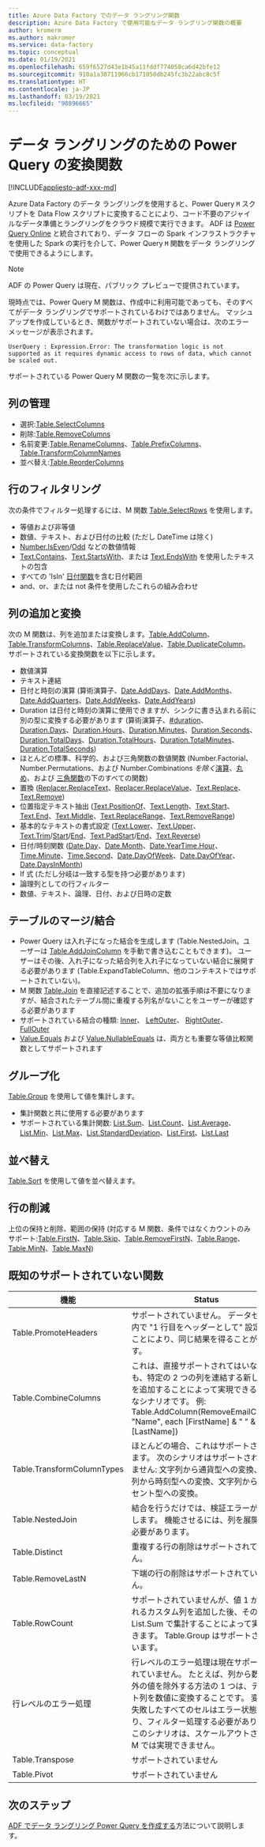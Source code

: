 ```yaml
---
title: Azure Data Factory でのデータ ラングリング関数
description: Azure Data Factory で使用可能なデータ ラングリング関数の概要
author: kromerm
ms.author: makromer
ms.service: data-factory
ms.topic: conceptual
ms.date: 01/19/2021
ms.openlocfilehash: 659f6527d43e1b45a11fddf774050ca6d42bfe12
ms.sourcegitcommit: 910a1a38711966cb171050db245fc3b22abc8c5f
ms.translationtype: HT
ms.contentlocale: ja-JP
ms.lasthandoff: 03/19/2021
ms.locfileid: "98896665"
---
```

# <a name="transformation-functions-in-power-query-for-data-wrangling"></a>データ ラングリングのための Power Query の変換関数

[!INCLUDE[appliesto-adf-xxx-md](includes/appliesto-adf-xxx-md.md)]

Azure Data Factory のデータ ラングリングを使用すると、Power Query ```M``` スクリプトを Data Flow スクリプトに変換することにより、コード不要のアジャイルなデータ準備とラングリングをクラウド規模で実行できます。 ADF は [Power Query Online](/powerquery-m/power-query-m-reference) と統合されており、データ フローの Spark インフラストラクチャを使用した Spark の実行を介して、Power Query ```M``` 関数をデータ ラングリングで使用できるようにします。 

> [!NOTE]
> ADF の Power Query は現在、パブリック プレビューで提供されています。

現時点では、Power Query M 関数は、作成中に利用可能であっても、そのすべてがデータ ラングリングでサポートされているわけではありません。 マッシュアップを作成しているとき、関数がサポートされていない場合は、次のエラー メッセージが表示されます。

`UserQuery : Expression.Error: The transformation logic is not supported as it requires dynamic access to rows of data, which cannot be scaled out.`

サポートされている Power Query M 関数の一覧を次に示します。

## <a name="column-management"></a>列の管理

* 選択:[Table.SelectColumns](/powerquery-m/table-selectcolumns)
* 削除:[Table.RemoveColumns](/powerquery-m/table-removecolumns)
* 名前変更:[Table.RenameColumns](/powerquery-m/table-renamecolumns)、[Table.PrefixColumns](/powerquery-m/table-prefixcolumns)、[Table.TransformColumnNames](/powerquery-m/table-transformcolumnnames)
* 並べ替え:[Table.ReorderColumns](/powerquery-m/table-reordercolumns)

## <a name="row-filtering"></a>行のフィルタリング

次の条件でフィルター処理するには、M 関数 [Table.SelectRows](/powerquery-m/table-selectrows) を使用します。

* 等値および非等値
* 数値、テキスト、および日付の比較 (ただし DateTime は除く)
* [Number.IsEven](/powerquery-m/number-iseven)/[Odd](/powerquery-m/number-iseven) などの数値情報
* [Text.Contains](/powerquery-m/text-contains)、[Text.StartsWith](/powerquery-m/text-startswith)、または [Text.EndsWith](/powerquery-m/text-endswith) を使用したテキストの包含
* すべての 'IsIn' [日付関数](/powerquery-m/date-functions)を含む日付範囲 
* and、or、または not 条件を使用したこれらの組み合わせ

## <a name="adding-and-transforming-columns"></a>列の追加と変換

次の M 関数は、列を追加または変換します。[Table.AddColumn](/powerquery-m/table-addcolumn)、[Table.TransformColumns](/powerquery-m/table-transformcolumns)、[Table.ReplaceValue](/powerquery-m/table-replacevalue)、[Table.DuplicateColumn](/powerquery-m/table-duplicatecolumn)。 サポートされている変換関数を以下に示します。

* 数値演算
* テキスト連結
* 日付と時刻の演算 (算術演算子、[Date.AddDays](/powerquery-m/date-adddays)、[Date.AddMonths](/powerquery-m/date-addmonths)、[Date.AddQuarters](/powerquery-m/date-addquarters)、[Date.AddWeeks](/powerquery-m/date-addweeks)、[Date.AddYears](/powerquery-m/date-addyears))
* Duration は日付と時刻の演算に使用できますが、シンクに書き込まれる前に別の型に変換する必要があります (算術演算子、[#duration](/powerquery-m/sharpduration)、[Duration.Days](/powerquery-m/duration-days)、[Duration.Hours](/powerquery-m/duration-hours)、[Duration.Minutes](/powerquery-m/duration-minutes)、[Duration.Seconds](/powerquery-m/duration-seconds)、[Duration.TotalDays](/powerquery-m/duration-totaldays)、[Duration.TotalHours](/powerquery-m/duration-totalhours)、[Duration.TotalMinutes](/powerquery-m/duration-totalminutes)、[Duration.TotalSeconds](/powerquery-m/duration-totalseconds))    
* ほとんどの標準、科学的、および三角関数の数値関数 (Number.Factorial、Number.Permutations、および Number.Combinations *を除く*[演算](/powerquery-m/number-functions#operations)、[丸め](/powerquery-m/number-functions#rounding)、および [三角関数](/powerquery-m/number-functions#trigonometry)の下のすべての関数)
* 置換 ([Replacer.ReplaceText](/powerquery-m/replacer-replacetext)、[Replacer.ReplaceValue](/powerquery-m/replacer-replacevalue)、[Text.Replace](/powerquery-m/text-replace)、[Text.Remove](/powerquery-m/text-remove))
* 位置指定テキスト抽出 ([Text.PositionOf](/powerquery-m/text-positionof)、[Text.Length](/powerquery-m/text-length)、[Text.Start](/powerquery-m/text-start)、[Text.End](/powerquery-m/text-end)、[Text.Middle](/powerquery-m/text-middle)、[Text.ReplaceRange](/powerquery-m/text-replacerange)、[Text.RemoveRange](/powerquery-m/text-removerange))
* 基本的なテキストの書式設定 ([Text.Lower](/powerquery-m/text-lower)、[Text.Upper](/powerquery-m/text-upper)、[Text.Trim](/powerquery-m/text-trim)/[Start](/powerquery-m/text-trimstart)/[End](/powerquery-m/text-trimend)、[Text.PadStart](/powerquery-m/text-padstart)/[End](/powerquery-m/text-padend)、[Text.Reverse](/powerquery-m/text-reverse))
* 日付/時刻関数 ([Date.Day](/powerquery-m/date-day)、[Date.Month](/powerquery-m/date-month)、[Date.Year](/powerquery-m/date-year)[Time.Hour](/powerquery-m/time-hour)、[Time.Minute](/powerquery-m/time-minute)、[Time.Second](/powerquery-m/time-second)、[Date.DayOfWeek](/powerquery-m/date-dayofweek)、[Date.DayOfYear](/powerquery-m/date-dayofyear)、[Date.DaysInMonth](/powerquery-m/date-daysinmonth))
* If 式 (ただし分岐は一致する型を持つ必要があります)
* 論理列としての行フィルター
* 数値、テキスト、論理、日付、および日時の定数

<a name="mergingjoining-tables"></a>テーブルのマージ/結合
----------------------
* Power Query は入れ子になった結合を生成します (Table.NestedJoin。ユーザーは [Table.AddJoinColumn](/powerquery-m/table-addjoincolumn) を手動で書き込むこともできます)。
    ユーザーはその後、入れ子になった結合列を入れ子になっていない結合に展開する必要があります (Table.ExpandTableColumn、他のコンテキストではサポートされていない)。
* M 関数 [Table.Join](/powerquery-m/table-join) を直接記述することで、追加の拡張手順は不要になりますが、結合されたテーブル間に重複する列名がないことをユーザーが確認する必要があります
* サポートされている結合の種類: [Inner](/powerquery-m/joinkind-inner)、   [LeftOuter](/powerquery-m/joinkind-leftouter)、   [RightOuter](/powerquery-m/joinkind-rightouter)、   [FullOuter](/powerquery-m/joinkind-fullouter)
* [Value.Equals](/powerquery-m/value-equals) および [Value.NullableEquals](/powerquery-m/value-nullableequals) は、両方とも重要な等値比較関数としてサポートされます

## <a name="group-by"></a>グループ化

[Table.Group](/powerquery-m/table-group) を使用して値を集計します。
* 集計関数と共に使用する必要があります
* サポートされている集計関数: [List.Sum](/powerquery-m/list-sum)、[List.Count](/powerquery-m/list-count)、[List.Average](/powerquery-m/list-average)、[List.Min](/powerquery-m/list-min)、[List.Max](/powerquery-m/list-max)、[List.StandardDeviation](/powerquery-m/list-standarddeviation)、[List.First](/powerquery-m/list-first)、[List.Last](/powerquery-m/list-last)

## <a name="sorting"></a>並べ替え

[Table.Sort](/powerquery-m/table-sort) を使用して値を並べ替えます。

## <a name="reducing-rows"></a>行の削減

上位の保持と削除、範囲の保持 (対応する M 関数、条件ではなくカウントのみサポート:[Table.FirstN](/powerquery-m/table-firstn)、[Table.Skip](/powerquery-m/table-skip)、[Table.RemoveFirstN](/powerquery-m/table-removefirstn)、[Table.Range](/powerquery-m/table-range)、[Table.MinN](/powerquery-m/table-minn)、[Table.MaxN](/powerquery-m/table-maxn))

## <a name="known-unsupported-functions"></a>既知のサポートされていない関数

| 機能 | Status |
| -- | -- |
| Table.PromoteHeaders | サポートされていません。 データセット内で "1 行目をヘッダーとして" 設定することにより、同じ結果を得ることができます。 |
| Table.CombineColumns | これは、直接サポートされてはいなくても、特定の 2 つの列を連結する新しい列を追加することによって実現できる一般的なシナリオです。  例: Table.AddColumn(RemoveEmailColumn, "Name", each [FirstName] & " " & [LastName]) |
| Table.TransformColumnTypes | ほとんどの場合、これはサポートされています。 次のシナリオはサポートされていません: 文字列から通貨型への変換、文字列から時刻型への変換、文字列からパーセント型への変換。 |
| Table.NestedJoin | 結合を行うだけでは、検証エラーが発生します。 機能させるには、列を展開する必要があります。 |
| Table.Distinct | 重複する行の削除はサポートされていません。 |
| Table.RemoveLastN | 下端の行の削除はサポートされていません。 |
| Table.RowCount | サポートされていませんが、値 1 が含まれるカスタム列を追加した後、その列を List.Sum で集計することによって実現できます。 Table.Group はサポートされています。 | 
| 行レベルのエラー処理 | 行レベルのエラー処理は現在サポートされていません。 たとえば、列から数値以外の値を除外する方法の 1 つは、テキスト列を数値に変換することです。 変換が失敗したすべてのセルはエラー状態になり、フィルター処理する必要があります。 このシナリオは、スケールアウトされた M では実現できません。 |
| Table.Transpose | サポートされていません |
| Table.Pivot | サポートされていません |

## <a name="next-steps"></a>次のステップ

[ADF でデータ ラングリング Power Query を作成する](wrangling-tutorial.md)方法について説明します。
